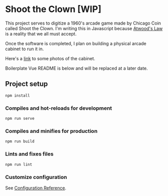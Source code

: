 # Shoot the Clown [WIP]
This project serves to digitize a 1960's arcade game made by Chicago Coin called Shoot the Clown. I'm writing this in Javascript because [Atwood's Law](https://en.wikipedia.org/wiki/Jeff_Atwood#:~:text=%E2%80%9CAny%20application%20that%20can%20be%20written%20in%20JavaScript%2C%20will%20eventually%20be%20written%20in%20JavaScript.%E2%80%9D) is a reality that we all must accept.

Once the software is completed, I plan on building a physical arcade cabinet to run it in.

Here's a [link](http://www.pinrepair.com/arcade/shootcl.htm) to some photos of the cabinet.

Boilerplate Vue README is below and will be replaced at a later date.

## Project setup
```
npm install
```

### Compiles and hot-reloads for development
```
npm run serve
```

### Compiles and minifies for production
```
npm run build
```

### Lints and fixes files
```
npm run lint
```

### Customize configuration
See [Configuration Reference](https://cli.vuejs.org/config/).
